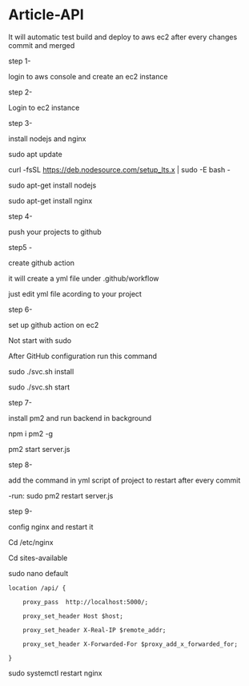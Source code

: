 # Article-API



It will automatic test build and deploy to aws ec2 after every changes commit and merged

step 1- 

login to aws console and create an ec2 instance

step 2- 

Login to ec2 instance

step 3-

install nodejs and nginx

sudo apt update

curl -fsSL https://deb.nodesource.com/setup_lts.x | sudo -E bash -

sudo apt-get install nodejs

sudo apt-get install nginx

step 4-

push your projects to github 

step5 -

 create github action 

 it will create a yml file under .github/workflow

 just edit yml file acording to your project

step 6-

set up github action on ec2

Not start with sudo 

After GitHub configuration run this command

sudo ./svc.sh install

sudo ./svc.sh start

step 7-

install pm2 and run backend in background

npm i pm2 -g 

pm2 start server.js 

step 8-

add  the command in yml script of project to restart after every commit 

-run: sudo pm2 restart server.js

step 9- 

config nginx and restart it 

Cd /etc/nginx

Cd sites-available

sudo nano default


    location /api/ {

        proxy_pass  http://localhost:5000/;

        proxy_set_header Host $host;

        proxy_set_header X-Real-IP $remote_addr;

        proxy_set_header X-Forwarded-For $proxy_add_x_forwarded_for;

    }

sudo systemctl restart nginx
